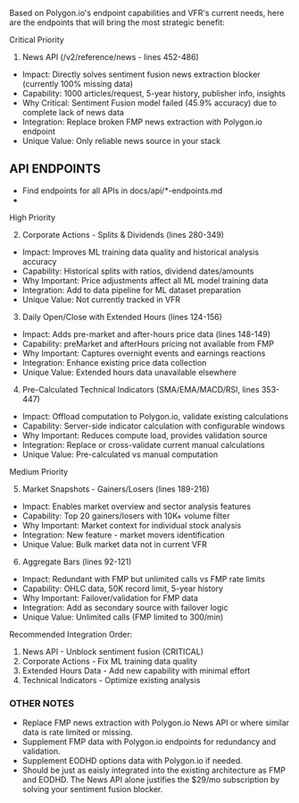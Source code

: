Based on Polygon.io's endpoint capabilities and VFR's current needs, here are the endpoints that will bring the most strategic benefit:

Critical Priority

1. News API (/v2/reference/news - lines 452-486)
- Impact: Directly solves sentiment fusion news extraction blocker (currently 100% missing data)
- Capability: 1000 articles/request, 5-year history, publisher info, insights
- Why Critical: Sentiment Fusion model failed (45.9% accuracy) due to complete lack of news data
- Integration: Replace broken FMP news extraction with Polygon.io endpoint
- Unique Value: Only reliable news source in your stack

## API ENDPOINTS
- Find endpoints for all APIs in docs/api/*-endpoints.md
- 
High Priority

2. Corporate Actions - Splits & Dividends (lines 280-349)
- Impact: Improves ML training data quality and historical analysis accuracy
- Capability: Historical splits with ratios, dividend dates/amounts
- Why Important: Price adjustments affect all ML model training data
- Integration: Add to data pipeline for ML dataset preparation
- Unique Value: Not currently tracked in VFR

3. Daily Open/Close with Extended Hours (lines 124-156)
- Impact: Adds pre-market and after-hours price data (lines 148-149)
- Capability: preMarket and afterHours pricing not available from FMP
- Why Important: Captures overnight events and earnings reactions
- Integration: Enhance existing price data collection
- Unique Value: Extended hours data unavailable elsewhere

4. Pre-Calculated Technical Indicators (SMA/EMA/MACD/RSI, lines 353-447)
- Impact: Offload computation to Polygon.io, validate existing calculations
- Capability: Server-side indicator calculation with configurable windows
- Why Important: Reduces compute load, provides validation source
- Integration: Replace or cross-validate current manual calculations
- Unique Value: Pre-calculated vs manual computation

Medium Priority

5. Market Snapshots - Gainers/Losers (lines 189-216)
- Impact: Enables market overview and sector analysis features
- Capability: Top 20 gainers/losers with 10K+ volume filter
- Why Important: Market context for individual stock analysis
- Integration: New feature - market movers identification
- Unique Value: Bulk market data not in current VFR

6. Aggregate Bars (lines 92-121)
- Impact: Redundant with FMP but unlimited calls vs FMP rate limits
- Capability: OHLC data, 50K record limit, 5-year history
- Why Important: Failover/validation for FMP data
- Integration: Add as secondary source with failover logic
- Unique Value: Unlimited calls (FMP limited to 300/min)

Recommended Integration Order:
1. News API - Unblock sentiment fusion (CRITICAL)
2. Corporate Actions - Fix ML training data quality
3. Extended Hours Data - Add new capability with minimal effort
4. Technical Indicators - Optimize existing analysis

### OTHER NOTES
- Replace FMP news extraction with Polygon.io News API or where similar data is rate limited or missing.
- Supplement FMP data with Polygon.io endpoints for redundancy and validation.
- Supplement EODHD options data with Polygon.io if needed.
- Should be just as eaisly integrated into the existing architecture as FMP and EODHD.
The News API alone justifies the $29/mo subscription by solving your sentiment fusion blocker.
